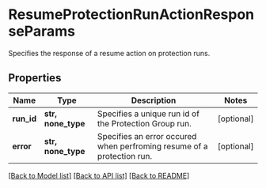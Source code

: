 # ResumeProtectionRunActionResponseParams

Specifies the response of a resume action on protection runs.

## Properties
Name | Type | Description | Notes
------------ | ------------- | ------------- | -------------
**run_id** | **str, none_type** | Specifies a unique run id of the Protection Group run. | [optional] 
**error** | **str, none_type** | Specifies an error occured when perfroming resume of a protection run. | [optional] 

[[Back to Model list]](../README.md#documentation-for-models) [[Back to API list]](../README.md#documentation-for-api-endpoints) [[Back to README]](../README.md)


